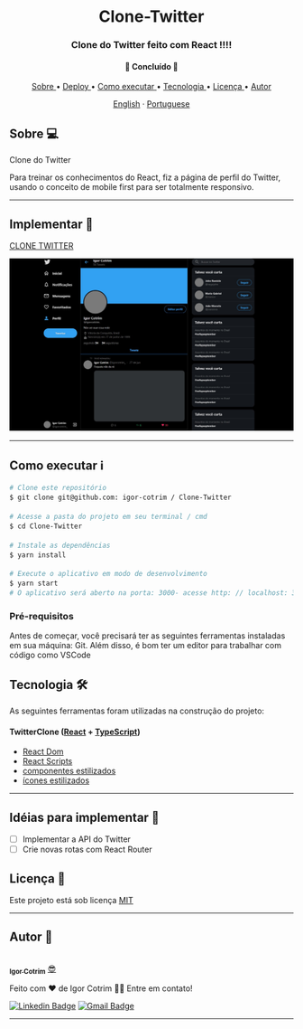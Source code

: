 <h1 align = "center"> Clone-Twitter </h1>

<h3 align = "center"> Clone do Twitter feito com React !!!! </h3>

<h4 align = "center">
🚧 Concluído 🚧
</h4>

<p align = "center">
 <a href="#bobre"> Sobre </a> •
 <a href="#deploy-"> Deploy </a> •
 <a href="#como-executar-ℹ"> Como executar </a> •
 <a href="#tecnologia-"> Tecnologia </a> •
 <a href="#licença-"> Licença </a> •
<a href="#autor-"> Autor </a>
</p>

<p align="center">
    <a href="README.md">English</a>
    ·
    <a href="README-pt.md">Portuguese</a>
 </p>

## Sobre 💻

Clone do Twitter

Para treinar os conhecimentos do React, fiz a página de perfil do Twitter, usando o conceito de mobile first para ser totalmente responsivo.

---

## Implementar 📎

[CLONE TWITTER](https://eager-williams-888ae7.netlify.app)

![TWITTER CLONE](https://github.com/igor-cotrim/Clone-Twitter/blob/master/%7B032607A2-EDE2-43EE-A0BF-63D4A68818DA%7D.png.jpg)

---

## Como executar ℹ

```sh
# Clone este repositório
$ git clone git@github.com: igor-cotrim / Clone-Twitter

# Acesse a pasta do projeto em seu terminal / cmd
$ cd Clone-Twitter

# Instale as dependências
$ yarn install

# Execute o aplicativo em modo de desenvolvimento
$ yarn start
# O aplicativo será aberto na porta: 3000- acesse http: // localhost: 3000
```

### Pré-requisitos

Antes de começar, você precisará ter as seguintes ferramentas instaladas em sua máquina: Git. Além disso, é bom ter um editor para trabalhar com código como VSCode

## Tecnologia 🛠

As seguintes ferramentas foram utilizadas na construção do projeto:
#### TwitterClone ([React](https://pt-br.reactjs.org/) + [TypeScript](https://www.typescriptlang.org))

- [React Dom](https://pt-br.reactjs.org/docs/react-dom.html)
- [React Scripts](https://www.npmjs.com/package/react-scripts)
- [componentes estilizados](https://styled-components.com)
- [ícones estilizados](https://styled-icons.js.org/?s=re)

---
## Idéias para implementar 📌

- [ ] Implementar a API do Twitter
- [ ] Crie novas rotas com React Router

## Licença 📝

Este projeto está sob licença [MIT](https://choosealicense.com/licenses/mit/)

---

## Autor 🦸

<a href="https://www.linkedin.com/in/igorcotrim/">
 <img style="border-radius: 50%;" src="https://avatars2.githubusercontent.com/u/50390408?s=460&u=fa3dad860e7be785755894c2c7f4cbd20ac4b1b0&v=4" width="100px;" alt=""/>
 <br />
 <sub><b>Igor Cotrim</b></sub></a> <a href="https://www.linkedin.com/in/igorcotrim/" title="linkedin">😎</a>


Feito com ❤️ de Igor Cotrim 👋🏽 Entre em contato!

[![Linkedin Badge](https://img.shields.io/badge/-Igor_Cotrim-blue?style=flat-square&logo=Linkedin&logoColor=white&link=https://www.linkedin.com/in/igorcotrim/)](https://www.linkedin.com/in/igorcotrim/) 
[![Gmail Badge](https://img.shields.io/badge/-igorxuxicotrim@gmail.com-c14438?style=flat-square&logo=Gmail&logoColor=white&link=mailto:igorxuxicotrim@gmail.com)](mailto:igorxuxicotrim@gmail.com)

---
